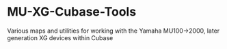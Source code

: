 # MU-XG-Cubase-Tools
Various maps and utilities for working with the Yamaha MU100->2000, later generation XG devices within Cubase
